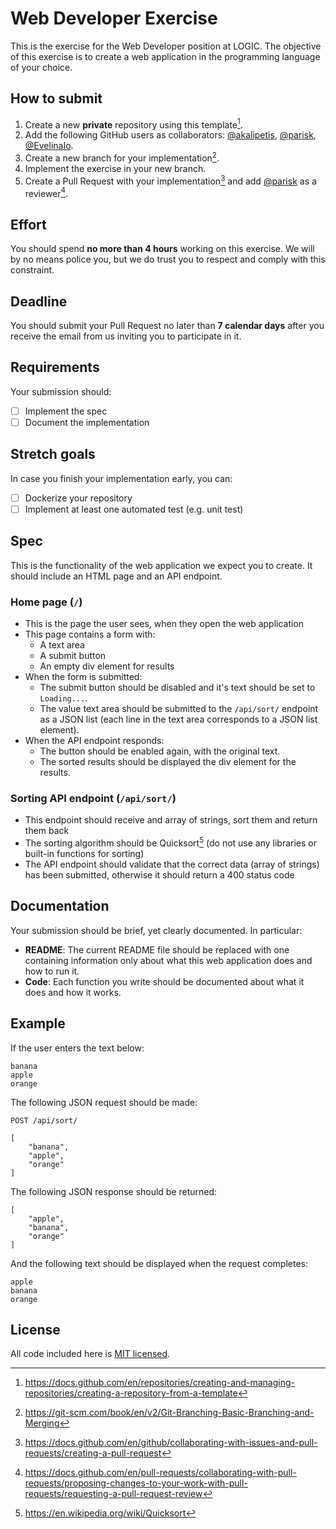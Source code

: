 # Web Developer Exercise

This is the exercise for the Web Developer position at LOGIC. The objective of this exercise is to create a web application in the programming language of your choice.

## How to submit

1. Create a new **private** repository using this template[^1].
2. Add the following GitHub users as collaborators: [@akalipetis](https://github.com/akalipetis), [@parisk](https://github.com/parisk), [@EvelinaIo](https://github.com/EvelinaIo).
3. Create a new branch for your implementation[^2].
4. Implement the exercise in your new branch.
5. Create a Pull Request with your implementation[^3] and add [@parisk](https://github.com/parisk) as a reviewer[^4].

## Effort

You should spend **no more than 4 hours** working on this exercise. We will by no means police you, but we do trust you to respect and comply with this constraint.

## Deadline

You should submit your Pull Request no later than **7 calendar days** after you receive the email from us inviting you to participate in it.

## Requirements

Your submission should:

- [ ] Implement the spec
- [ ] Document the implementation

## Stretch goals

In case you finish your implementation early, you can:

- [ ] Dockerize your repository
- [ ] Implement at least one automated test (e.g. unit test)

## Spec

This is the functionality of the web application we expect you to create. It should include an HTML page and an API endpoint.

### Home page (`/`)

- This is the page the user sees, when they open the web application
- This page contains a form with:
  - A text area
  - A submit button
  - An empty div element for results
- When the form is submitted:
  - The submit button should be disabled and it's text should be set to `Loading...`.
  - The value text area should be submitted to the `/api/sort/` endpoint as a JSON list (each line in the text area corresponds to a JSON list element).
- When the API endpoint responds:
  - The button should be enabled again, with the original text.
  - The sorted results should be displayed the div element for the results.

### Sorting API endpoint (`/api/sort/`)

- This endpoint should receive and array of strings, sort them and return them back
- The sorting algorithm should be Quicksort[^5] (do not use any libraries or built-in functions for sorting)
- The API endpoint should validate that the correct data (array of strings) has been submitted, otherwise it should return a 400 status code

## Documentation

Your submission should be brief, yet clearly documented. In particular:

- **README**: The current README file should be replaced with one containing information only about what this web application does and how to run it.
- **Code**: Each function you write should be documented about what it does and how it works.

## Example

If the user enters the text below:

```
banana
apple
orange
```

The following JSON request should be made:

```
POST /api/sort/

[
    "banana",
    "apple",
    "orange"
]
```

The following JSON response should be returned:

```
[
    "apple",
    "banana",
    "orange"
]
```

And the following text should be displayed when the request completes:

```
apple
banana
orange
```

## License

All code included here is [MIT licensed](./LICENSE).

[^1]: https://docs.github.com/en/repositories/creating-and-managing-repositories/creating-a-repository-from-a-template
[^2]: https://git-scm.com/book/en/v2/Git-Branching-Basic-Branching-and-Merging
[^3]: https://docs.github.com/en/github/collaborating-with-issues-and-pull-requests/creating-a-pull-request
[^4]: https://docs.github.com/en/pull-requests/collaborating-with-pull-requests/proposing-changes-to-your-work-with-pull-requests/requesting-a-pull-request-review
[^5]: https://en.wikipedia.org/wiki/Quicksort